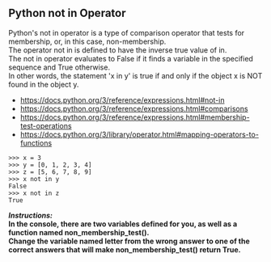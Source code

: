 ## Python not in Operator  

Python's not in operator is a type of comparison operator that tests for membership, or, in this case, non-membership.  
The operator not in is defined to have the inverse true value of in.  
The not in operator evaluates to False if it finds a variable in the specified sequence and True otherwise.  
In other words, the statement 'x in y' is true if and only if the object x is NOT found in the object y.  
- https://docs.python.org/3/reference/expressions.html#not-in
- https://docs.python.org/3/reference/expressions.html#comparisons
- https://docs.python.org/3/reference/expressions.html#membership-test-operations
- https://docs.python.org/3/library/operator.html#mapping-operators-to-functions
```
>>> x = 3
>>> y = [0, 1, 2, 3, 4]
>>> z = [5, 6, 7, 8, 9]
>>> x not in y
False
>>> x not in z
True
```

**_Instructions:_**  
**In the console, there are two variables defined for you, as well as a function named non_membership_test().**  
**Change the variable named letter from the wrong answer to one of the correct answers that will make non_membership_test() return True.**  
